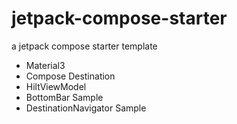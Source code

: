 # jetpack-compose-starter
a jetpack compose starter template
* Material3
* Compose Destination
* HiltViewModel
* BottomBar Sample
* DestinationNavigator Sample
